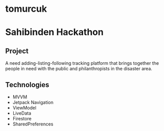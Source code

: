 # tomurcuk
# Sahibinden Hackathon 

## Project

A need adding-listing-following tracking platform that brings together the people in need with the public and philanthropists in the disaster area.

## Technologies

- MVVM
- Jetpack Navigation
- ViewModel
- LiveData
- Firestore
- SharedPreferences




